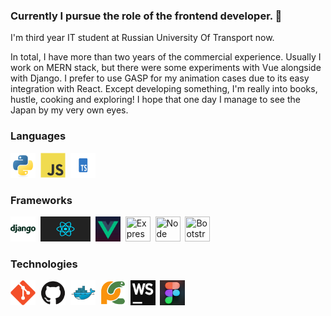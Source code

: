 ### Currently I pursue the role of the frontend developer. 👋

I'm third year IT student at Russian University Of Transport now. </br>

In total, I have more than two years of the commercial experience. Usually I work on MERN stack, but there were some experiments with Vue alongside with Django. I prefer to use GASP for my animation cases due to its easy integration with React. Except developing something, I'm really into books, hustle, cooking and exploring! I hope that one day I manage to see the Japan by my very own eyes.

### Languages

<div>
  <img src="img/python.svg" title="Python" width="40" height="40"/>&nbsp;
  <img src="img/javascript.svg" title="JavaScript" width="40" height="40"/>&nbsp;
  <img src="img/typescript.png" title="TypeScript" width="40" height="40"/>&nbsp;
</div>

### Frameworks

<div>
  <img src="img/django.svg" title="Django" width="40" height="40"/>&nbsp;
  <img src="img/react-framework-logo.jpg" title="React" width="80" height="40"/>&nbsp;
  <img src="img/vue.js.png" title="Vue" width="40" height="40"/>&nbsp;
  <img src="img/express.js.png" title="Express" width="40" height="40"/>&nbsp;
  <img src="img/node.js.png" title="Node" width="40" height="40"/>&nbsp;
  <img src="img/bootstrap.js.png" title="Bootstrap" width="40" height="40"/>&nbsp;
</div>

### Technologies

<div>
  <img src="img/git.svg" title="Git" width="40" height="40"/>&nbsp;
  <img src="img/github.svg" title="GitHub" width="40" height="40"/>&nbsp;
  <img src="img/docker.svg" title="Docker" width="40" height="40"/>&nbsp;
  <img src="img/pycharm.svg" title="PyCharm" width="40" height="40"/>&nbsp;
  <img src="img/webstorm.png" title="WebStorm" width="40" height="40"/>&nbsp;
  <img src="img/8a045799766163.5efa31210a588.png" title="Figma" width="40" height="40"/>&nbsp;
</div>
